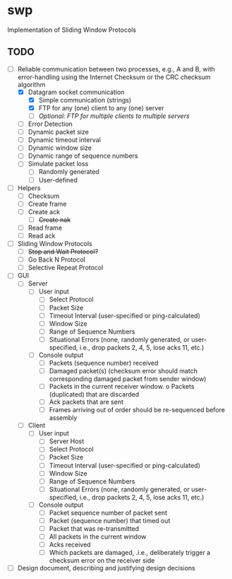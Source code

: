 # swp
Implementation of Sliding Window Protocols

## TODO
- [ ] Reliable communication between two processes, e.g., A and B, with error-handling using the Internet Checksum or the CRC checksum algorithm
  - [x] Datagram socket communication
    - [x] Simple communication (strings)
    - [x] FTP for any (one) client to any (one) server
    - [ ] _Optional: FTP for multiple clients to multiple servers_
  - [ ] Error Detection
  - [ ] Dynamic packet size
  - [ ] Dynamic timeout interval
  - [ ] Dynamic window size
  - [ ] Dynamic range of sequence numbers
  - [ ] Simulate packet loss
    - [ ] Randomly generated
    - [ ] User-defined

- [ ] Helpers
  - [ ] Checksum
  - [ ] Create frame
  - [ ] Create ack
    - [ ] ~~Create nak~~
  - [ ] Read frame
  - [ ] Read ack

- [ ] Sliding Window Protocols
  - [ ] ~~Stop and Wait Protocol?~~
  - [ ] Go Back N Protocol
  - [ ] Selective Repeat Protocol

- [ ] GUI
  - [ ] Server
    - [ ] User input
      - [ ] Select Protocol
      - [ ] Packet Size
      - [ ] Timeout Interval (user-specified or ping-calculated)
      - [ ] Window Size
      - [ ] Range of Sequence Numbers
      - [ ] Situational Errors (none, randomly generated, or user-specified, i.e., drop packets 2, 4, 5, lose acks 11, etc.)
    - [ ] Console output
      - [ ] Packets (sequence number) received
      - [ ] Damaged packet(s) (checksum error should match corresponding damaged packet from sender window)
      - [ ] Packets in the current receiver window. o Packets (duplicated) that are discarded
      - [ ] Ack packets that are sent
      - [ ] Frames arriving out of order should be re-sequenced before assembly
  - [ ] Client
    - [ ] User input
      - [ ] Server Host
      - [ ] Select Protocol
      - [ ] Packet Size
      - [ ] Timeout Interval (user-specified or ping-calculated)
      - [ ] Window Size
      - [ ] Range of Sequence Numbers
      - [ ] Situational Errors (none, randomly generated, or user-specified, i.e., drop packets 2, 4, 5, lose acks 11, etc.)
    - [ ] Console output
      - [ ] Packet sequence number of packet sent
      - [ ] Packet (sequence number) that timed out
      - [ ] Packet that was re-transmitted
      - [ ] All packets in the current window
      - [ ] Acks received
      - [ ] Which packets are damaged, .i.e., deliberately trigger a checksum error on the receiver side

- [ ] Design document, describing and justifying design decisions
